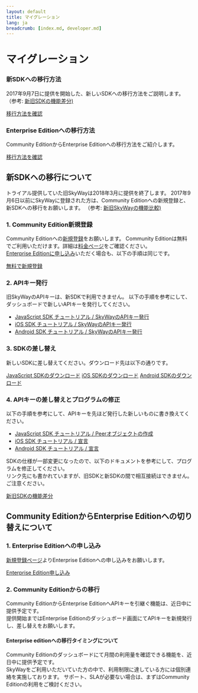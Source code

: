 ```yaml
---
layout: default
title: マイグレーション
lang: ja
breadcrumb: [index.md, developer.md]
---
```


# マイグレーション

<div id="accordion" role="tablist">
  <!-- controller -->
  <div class="row card-row">
    <div class="col-lg-6">
      <div class="card">
        <div class="card-body" role="tab" id="headingOne">
          <h3 class="card-title"><span>新SDKへの</span><wbr><span>移行方法</span></h3>
          <p class="card-text">
            2017年9月7日に提供を開始した、新しいSDKへの移行方法をご説明します。
            （参考: <a href="https://github.com/nttcom/skyway-sdk-migration-docs" target="_blank">新旧SDKの機能差分)</a>
          </p>
          <a class="btn btn-outline-primary collapsed" data-toggle="collapse" href="#toECLWebRTC" aria-expanded="true" aria-controls="toECLWebRTC">
            移行方法を確認
          </a>
        </div>
      </div>
    </div>
    <div class="col-lg-6">
      <div class="card">
        <div class="card-body" role="tab" id="headingTwo">
          <h3 class="card-title"><span>Enterprise Edition</span><wbr><span>への</span><wbr><span>移行方法</span></h3>
          <p class="card-text">Community EditionからEnterprise Editionへの移行方法をご紹介します。</p>
          <a class="btn btn-outline-primary collapsed" data-toggle="collapse" href="#toEnterprise" aria-expanded="false" aria-controls="toEnterprise">
            移行方法を確認
          </a>
        </div>
      </div>
    </div>
  </div>

  <!-- content -->
  <div class="card card-borderless">
    <div id="toECLWebRTC" class="collapse" role="tabpanel" aria-labelledby="headingOne" data-parent="#accordion">
      <div class="card-body">
        <h2>新SDKヘの移行について</h2>
        <p>
          トライアル提供していた旧SkyWayは2018年3月に提供を終了します。
          2017年9月6日以前にSkyWayに登録された方は、Community Editionへの新規登録と、新SDKへの移行をお願いします。
          （参考: <a href="https://support.skyway.io/hc/ja/articles/115012186787" target="_blank">新旧SkyWayの機能比較)</a>
        </p>
        <h3>1. Community Edition新規登録</h3>
        <p>
          Community Editionヘの<a href="./signup.html">新規登録</a>をお願いします。
          Community Editionは無料でご利用いただけます。詳細は<a href="./pricing.html">料金ページ</a>をご確認ください。<br>
          <a href="./contactus.html">Enterprise Editionに申し込み</a>いただく場合も、以下の手順は同じです。
        </p>
        <p>
          <a href="./signup.html" class="btn btn-outline-primary">無料で新規登録</a>
        </p>
        <h3>2. APIキー発行</h3>
        <p>
          旧SkyWayのAPIキーは、新SDKで利用できません。
          以下の手順を参考にして、ダッシュボードで新しいAPIキーを発行してください。
        </p>
        <ul>
          <li><a href="./js-tutorial.html#skywayのapiキー発行">JavaScript SDK チュートリアル / SkyWayのAPIキー発行</a></li>
          <li><a href="./ios-tutorial.html#skywayのapiキー発行">iOS SDK チュートリアル / SkyWayのAPIキー発行</a></li>
          <li><a href="./android-tutorial.html#skywayのapiキー発行">Android SDK チュートリアル / SkyWayのAPIキー発行</a></li>
        </ul>
        <h3 id="3-SDK差し替え">3. SDKの差し替え</h3>
        <p>
          新しいSDKに差し替えてください。ダウンロード先は以下の通りです。
        </p>
        <p>
          <a href="./js-sdk.html#sdkdownload" class="btn btn-outline-primary">JavaScript SDKのダウンロード</a>
          <a href="./ios-sdk.html#sdkdownload" class="btn btn-outline-primary">iOS SDKのダウンロード</a>
          <a href="./android-sdk.html#sdkdownload" class="btn btn-outline-primary">Android SDKのダウンロード</a>
        </p>
        <h3 id="4-APIキー差し替え">4. APIキーの差し替えとプログラムの修正</h3>
        <p>
          以下の手順を参考にして、APIキーを先ほど発行した新しいものに書き換えてください。
        </p>
        <ul>
          <li><a href="./js-tutorial.html#peerオブジェクトの作成">JavaScript SDK チュートリアル / Peerオブジェクトの作成</a></li>
          <li><a href="./ios-tutorial.html#宣言">iOS SDK チュートリアル / 宣言</a></li>
          <li><a href="./android-tutorial.html#宣言">Android SDK チュートリアル / 宣言</a></li>
        </ul>
        <p>
          SDKの仕様が一部変更になったので、以下のドキュメントを参考にして、プログラムを修正してください。<br>
          リンク先にも書かれていますが、旧SDKと新SDKの間で相互接続はできません。ご注意ください。
        </p>
        <p>
          <a href="https://github.com/nttcom/skyway-sdk-migration-docs" target="_blank" class="btn btn-outline-primary">新旧SDKの機能差分</a>
        </p>
      </div>
    </div>
  </div>
  <div class="card card-borderless">
    <div id="toEnterprise" class="collapse" role="tabpanel" aria-labelledby="headingTwo" data-parent="#accordion">
      <div class="card-body">
        <h2>Community EditionからEnterprise Editionへの切り替えについて</h2>
        <h3>1. Enterprise Editionへの申し込み</h3>
        <p><a href="./contactus.html">新規登録ページ</a>よりEnterprise Editionへの申し込みをお願いします。</p>
        <a href="./contactus.html" class="btn btn-primary">Enterprise Edition申し込み</a>
        <h3>2. Community Editionからの移行</h3>
        <p>
          Community EditionからEnterprise EditionへAPIキーを引継ぐ機能は、近日中に提供予定です。<br>
          提供開始まではEnterprise Editionのダッシュボード画面にてAPIキーを新規発行し、差し替えをお願いします。
        </p>
        <h4>Enterprise editionへの移行タイミングについて</h4>
        <p>
          Community Editionのダッシュボードにて月間の利用量を確認できる機能を、近日中に提供予定です。<br>
          SkyWayをご利用いただいていた方の中で、利用制限に達している方には個別連絡を実施しております。
          サポート、SLAが必要ない場合は、まずはCommunity Editionの利用をご検討ください。
        </p>
      </div>
    </div>
  </div>
</div>
